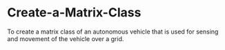 # Create-a-Matrix-Class
To create a matrix class of an autonomous vehicle that is used for sensing and movement of the vehicle over a grid.
